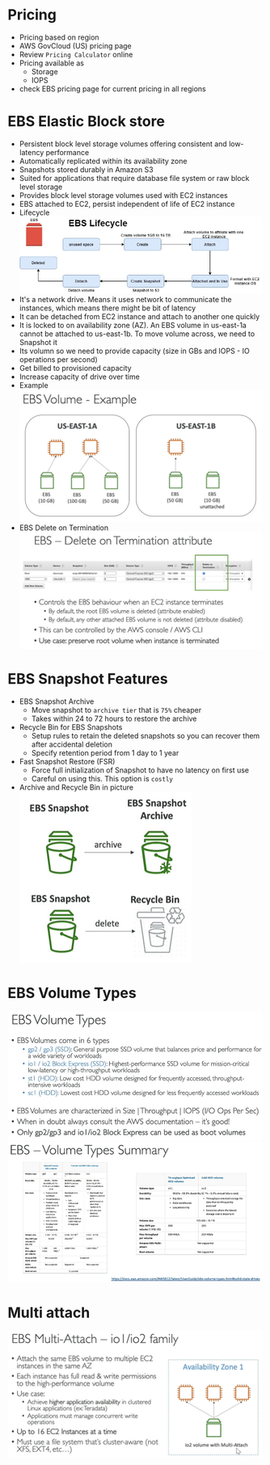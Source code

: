 # Pricing
* Pricing based on region
* AWS GovCloud (US) pricing page
* Review `Pricing Calculator` online
* Pricing available as
	* Storage
	* IOPS
* check EBS pricing page for current pricing in all regions

# EBS Elastic Block store
* Persistent block level storage volumes offering consistent and low-latency performance
* Automatically replicated within its availability zone
* Snapshots stored durably in Amazon S3
* Suited for applications that require database file system or raw block level storage
* Provides block level storage volumes used with EC2 instances
* EBS attached to EC2, persist independent of life of EC2 instance
* Lifecycle\
![picture](imgs/lifecycle.jpg)
* It's a network drive. Means it uses network to communicate the instances, which means there might be bit of latency
* It can be detached from EC2 instance and attach to another one quickly
* It is locked to on availability zone (AZ). An EBS volume in us-east-1a cannot be attached to us-east-1b. To move volume across, we need to Snapshot it
* Its volumn so we need to provide capacity (size in GBs and IOPS - IO operations per second)
* Get billed to provisioned capacity
* Increase capacity of drive over time
* Example\
![picture](imgs/example-1.jpg)
* EBS Delete on Termination\
![picture](imgs/delete-on-termination.jpg)

# EBS Snapshot Features
* EBS Snapshot Archive
	* Move snapshot to `archive tier` that is `75%` cheaper
	* Takes within 24 to 72 hours to restore the archive
* Recycle Bin for EBS Snapshots
	* Setup rules to retain the deleted snapshots so you can recover them after accidental deletion
	* Specify retention period from 1 day to 1 year
* Fast Snapshot Restore (FSR)
	* Force full initialization of Snapshot to have no latency on first use
	* Careful on using this. This option is `costly`
* Archive and Recycle Bin in picture\
![picture](imgs/snapshot-features-1.jpg)

# EBS Volume Types
![picture](imgs/volume-types-1.jpg)
![picture](imgs/volume-types-2.jpg)

# Multi attach
![picture](imgs/multi-attach.jpg)